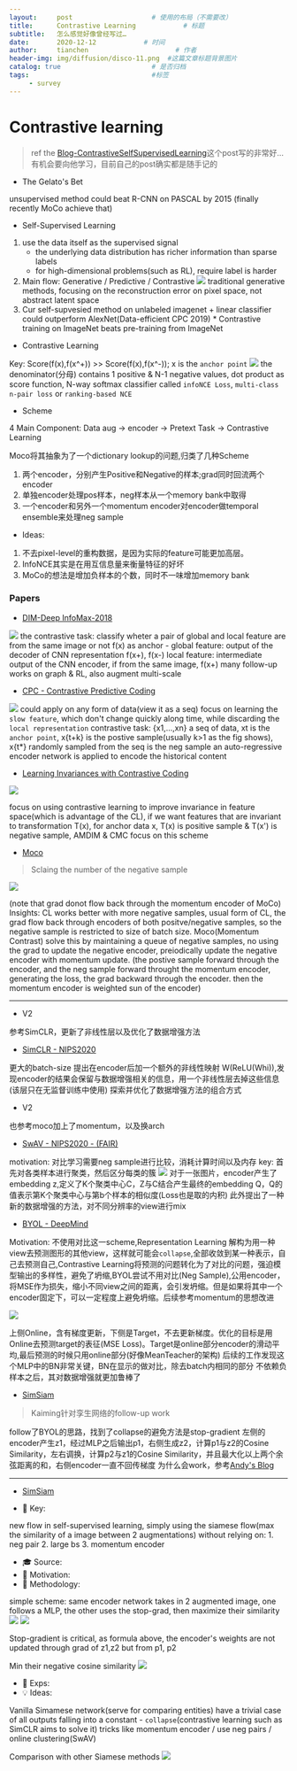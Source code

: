 ```yaml
---
layout:     post                    # 使用的布局（不需要改）
title:      Contrastive Learning            # 标题 
subtitle:   怎么感觉好像曾经写过… 
date:       2020-12-12            # 时间
author:     tianchen                      # 作者
header-img: img/diffusion/disco-11.png  #这篇文章标题背景图片  
catalog: true                       # 是否归档
tags:                               #标签
     - survey
---
```


# Contrastive learning

> ref the [Blog-ContrastiveSelfSupervisedLearning](https://ankeshanand.com/blog/2020/01/26/contrative-self-supervised-learning.html)这个post写的非常好…有机会要向他学习，目前自己的post确实都是随手记的

- The Gelato's Bet

unsupervised method could beat R-CNN on PASCAL by 2015 (finally recently MoCo achieve that)

- Self-Supervised Learning

1. use the data itself as the supervised signal
	* the underlying data distribution has richer information than sparse labels
	* for high-dimensional problems(such as RL), require label is harder
2. Main flow: Generative / Predictive / Contrastive
![](https://github.com/A-suozhang/MyPicBed/raw/master//img/20201212185232.png)
traditional generative methods, focusing on the reconstruction error on pixel space, not abstract latent space
3. Cur self-supvesied method on unlabeled imagenet + linear classifier could outperform AlexNet(Data-efficient CPC 2019) * Contrastive training on ImageNet beats pre-training from ImageNet

- Contrastive Learning 

Key: Score(f(x),f(x^+)) >> Score(f(x),f(x^-));
x is the `anchor point`
![](https://github.com/A-suozhang/MyPicBed/raw/master//img/20201212190040.png)
the denominator(分母) contains 1 positive & N-1 negative values, dot product as score function, N-way softmax classifier
called `infoNCE Loss`, `multi-class n-pair loss` or `ranking-based NCE`

* Scheme

4 Main Component: Data aug -> encoder -> Pretext Task -> Contrastive Learning

Moco将其抽象为了一个dictionary lookup的问题,归类了几种Scheme
1. 两个encoder，分别产生Positive和Negative的样本;grad同时回流两个encoder
2. 单独encoder处理pos样本，neg样本从一个memory bank中取得
3. 一个encoder和另外一个momentum encoder对encoder做temporal ensemble来处理neg sample

* Ideas:
1. 不去pixel-level的重构数据，是因为实际的feature可能更加高层。
2. InfoNCE其实是在用互信息量来衡量特征的好坏
3. MoCo的想法是增加负样本的个数，同时不一味增加memory bank

### Papers

- [DIM-Deep InfoMax-2018]()

![](https://github.com/A-suozhang/MyPicBed/raw/master//img/20201212190419.png)
the contrastive task: classify wheter a pair of global and local feature are from the same image or not 
f(x) as anchor - global feature: output of the decoder of CNN representation
f(x+), f(x-) local feature: intermediate output of the CNN encoder, if from the same image, f(x+)
many follow-up works on graph & RL, also augment multi-scale

- [CPC - Contrastive Predictive Coding]()

![](https://github.com/A-suozhang/MyPicBed/raw/master//img/20201212190904.png)
could apply on any form of data(view it as a seq)
focus on learning the `slow feature`, which don't change quickly along time, while discarding the `local representation`
contrastive task: {x1,...,xn} a seq of data, xt is the `anchor point`, x{t+k} is the postive sample(usually k>1 as the fig shows), x{t\*} randomly sampled from the seq is the neg sample 
an auto-regressive encoder network is applied to encode the historical content

- [Learning Invariances with Contrastive Coding]()

![](https://github.com/A-suozhang/MyPicBed/raw/master//img/20201212192146.png)

focus on using contrastive learning to improve invariance in feature space(which is advantage of the CL), if we want features that are invariant to transformation T(x), for anchor data x, T(x) is positive sample & T(x') is negative sample, AMDIM & CMC focus on this scheme

- [Moco]()

> Sclaing the number of the negative sample

![](https://github.com/A-suozhang/MyPicBed/raw/master//img/20201212192801.png)

(note that grad donot flow back through the momentum encoder of MoCo)
Insights: CL works better with more negative samples, usual form of CL, the grad flow back through encoders of both positve/negative samples, so the negative sample is restricted to size of batch size.
Moco(Momentum Contrast) solve this by maintaining a queue of negative samples, no using the grad to update the negative encoder, preiodically update the negative encoder with momentum update.
(the postive sample forward through the encoder, and the neg sample forward throught the momentum encoder, generating the loss, the grad backward through the encoder. then the momentum encoder is weighted sun of the encoder) 

---

* V2

参考SimCLR，更新了非线性层以及优化了数据增强方法

- [SimCLR - NIPS2020]()

更大的batch-size
提出在encoder后加一个额外的非线性映射 W(ReLU(Whi)),发现encoder的结果会保留与数据增强相关的信息，用一个非线性层去掉这些信息(该层只在无监督训练中使用)
探索并优化了数据增强方法的组合方式

* V2

也参考moco加上了momentum，以及换arch

- [SwAV - NIPS2020 - (FAIR)]()

motivation: 对比学习需要neg sample进行比较，消耗计算时间以及内存
key: 首先对各类样本进行聚类，然后区分每类的簇
![](https://github.com/A-suozhang/MyPicBed/raw/master//img/20201213110456.png)
对于一张图片，encoder产生了embedding z,定义了K个聚类中心C，Z与C结合产生最终的embedding Q，Q的值表示第K个聚类中心与第b个样本的相似度(Loss也是取的内积)
此外提出了一种新的数据增强的方法，对不同分辨率的view进行mix


- [BYOL - DeepMind]()

Motivation: 不使用对比这一scheme,Representation Learning 解构为用一种view去预测图形的其他view，这样就可能会`collapse`,全部收敛到某一种表示，自己去预测自己,Contrastive Learning将预测的问题转化为了对比的问题，强迫模型输出的多样性，避免了坍缩,BYOL尝试不用对比(Neg Sample),公用encoder，将MSE作为损失，缩小不同view之间的距离，会引发坍缩。但是如果将其中一个encoder固定下，可以一定程度上避免坍缩。后续参考momentum的思想改进

![](https://github.com/A-suozhang/MyPicBed/raw/master//img/20201213112341.png)

上侧Online，含有梯度更新，下侧是Target，不去更新梯度。优化的目标是用Online去预测target的表征(MSE Loss)。Target是online部分encoder的滑动平均,最后预测的时候只用online部分(好像MeanTeacher的架构)
后续的工作发现这个MLP中的BN非常关键，BN在显示的做对比，除去batch内相同的部分
不依赖负样本之后，其对数据增强就更加鲁棒了

- [SimSiam]()

> Kaiming针对孪生网络的follow-up work

follow了BYOL的思路，找到了collapse的避免方法是stop-gradient
左侧的encoder产生z1，经过MLP之后输出p1，右侧生成z2，计算p1与z2的Cosine Similarity，左右调换，计算p2与z1的Cosine Similarity，并且最大化以上两个余弦距离的和，右侧encoder一直不回传梯度
为什么会work，参考[Andy's Blog](http://link.zhihu.com/?target=https%3A//mp.weixin.qq.com/s/-Vtl_8nND7WCPLdL5bNlMw)

---

- [SimSiam](http://arxiv.org/abs/2011.10566)

* 🔑 Key:         

new flow in self-supervised learning, simply using the siamese flow(max the similarity of a image between 2 augmentations)
without relying on: 1. neg pair 2. large bs 3. momentum encoder

* 🎓 Source: 
* 🌱 Motivation: 
* 💊 Methodology: 

simple scheme: same encoder network takes in 2 augmented image, one follows a MLP, the other uses the stop-grad, then maximize their similarity
![](https://github.com/A-suozhang/MyPicBed/raw/master//img/20201226085919.png)
![](https://github.com/A-suozhang/MyPicBed/raw/master//img/20201226091728.png)


Stop-gradient is critical, as formula above, the encoder's weights are not updated through grad of z1,z2 but from p1, p2

Min their negative cosine similarity
![](https://github.com/A-suozhang/MyPicBed/raw/master//img/20201226091547.png)

* 📐 Exps:
* 💡 Ideas:  

Vanilla Simamese network(serve for comparing entities) have a trivial case of all outputs falling into a constant - `collapse`(contrastive learning such as SimCLR aims to solve it)
tricks like momentum encoder / use neg pairs / online clustering(SwAV)


Comparison with other Siamese methods
![](https://github.com/A-suozhang/MyPicBed/raw/master//img/20201226094617.png)




